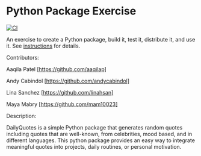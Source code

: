 # Python Package Exercise

[![CI](https://github.com/software-students-spring2025/3-python-package-package_proj/actions/workflows/build.yaml/badge.svg?branch=run-workflow-on-main)](https://github.com/software-students-spring2025/3-python-package-package_proj/actions/workflows/build.yaml)

An exercise to create a Python package, build it, test it, distribute it, and use it. See [instructions](./instructions.md) for details.

Contributors:

Aaqila Patel
[https://github.com/aaqilap]

Andy Cabindol
[https://github.com/andycabindol]

Lina Sanchez
[https://github.com/linahsan]

Maya Mabry
[https://github.com/mam10023]

Description:

DailyQuotes is a simple Python package that generates random quotes including quotes that are well-known, from celebrities, mood based, and in different languages. This python package provides an easy way to integrate meaningful quotes into projects, daily routines, or personal motivation.
